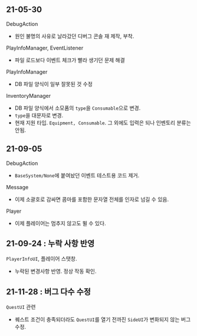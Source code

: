 ## 21-05-30
DebugAction
- 원인 불명의 사유로 날라갔던 디버그 콘솔 재 제작, 부착.

PlayInfoManager, EventListener
- 파일 로드보다 이벤트 체크가 빨라 생기던 문제 해결

PlayInfoManager
- DB 파일 양식이 일부 잘못된 것 수정

InventoryManager
- DB 파일 양식에서 소모품의 `type`을 `Consumable`으로 변경.
- `type`을 대문자로 변경.
- 현재 지원 타입. `Equipment, Consumable`. 그 외에도 입력은 되나 인벤토리 분류는 안됨.

## 21-09-05
DebugAction
- `BaseSystem/None`에 붙여놨던 이벤트 테스트용 코드 제거.

Message
- 이제 소괄호로 감싸면 콤마를 포함한 문자열 전체를 인자로 넘길 수 있음.

Player
- 이제 플레이어는 멈추지 않고도 뛸 수 있다.


## 21-09-24 : 누락 사항 반영
`PlayerInfoUI`, 플레이어 스탯창.
- 누락된 변경사항 반영. 정상 작동 확인.

## 21-11-28 : 버그 다수 수정
`QuestUI` 관련
- 퀘스트 조건이 충족되더라도 `QuestUI`를 열기 전까진 `SideUI`가 변화되지 않는 버그 수정.